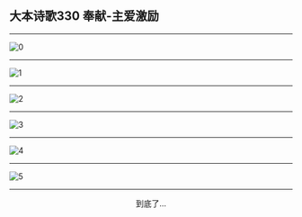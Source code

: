 
## 大本诗歌330 奉献-主爱激励
        
<div id="aplayer0"></div>

---

<img alt="0" data-original="/data/d0330/0">

---

<img alt="1" data-original="/data/d0330/1">

---

<img alt="2" data-original="/data/d0330/2">

---

<img alt="3" data-original="/data/d0330/3">

---

<img alt="4" data-original="/data/d0330/4">

---

<img alt="5" data-original="/data/d0330/5">

---

<p style="text-align: center">到底了...</p>

<script src="/js/dist-view.js"></script>

<script>
MAIN.id = 'd0330';
        
const ap0 = new APlayer({
    container: document.getElementById('aplayer0'),
    volume: 1,
    loop: 'none',
    preload: 'none',
    audio: [{
        name: '大本诗歌330.mp3',
        artist: '大本诗歌',
        url: 'https://res.wx.qq.com/voice/getvoice?mediaid=MzI0NTk3MDM5M18yMjQ3NDkxNjA3',
        cover: '/favicon'
    }]
});
</script>

